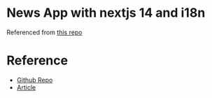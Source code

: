 # News App with nextjs 14 and i18n

Referenced from [this repo](https://github.com/PhraseApp-Blog/next-i18next-demo-2023/blob/main/tailwind.config.js)

# Reference

- [Github Repo](https://github.com/PhraseApp-Blog/next-i18next-demo-2023/blob/main/tailwind.config.js)
- [Article](https://phrase.com/blog/posts/nextjs-i18n/)
